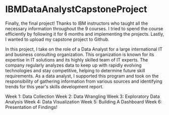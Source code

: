 # IBMDataAnalystCapstoneProject
Finally, the final project! Thanks to IBM instructors who taught all the necessary information throughout the 9 courses. I tried to spend the course efficiently by following it for 6 months and implementing the projects. Lastly, I wanted to upload my capstone project to Github.

In this project, I take on the role of a Data Analyst for a large international IT and business consulting organization. This organization is known for its expertise in IT solutions and its highly skilled team of IT experts. The company regularly analyzes data to keep up with rapidly evolving technologies and stay competitive, helping to determine future skill requirements. As a data analyst, I supported this program and took on the responsibility of gathering information from various sources and identifying trends for this year's skills development report.

Week 1: Data Collection
Week 2: Data Wrangling
Week 3: Exploratory Data Analysis
Week 4: Data Visualization
Week 5: Building A Dashboard
Week 6: Presentation of Findings!
